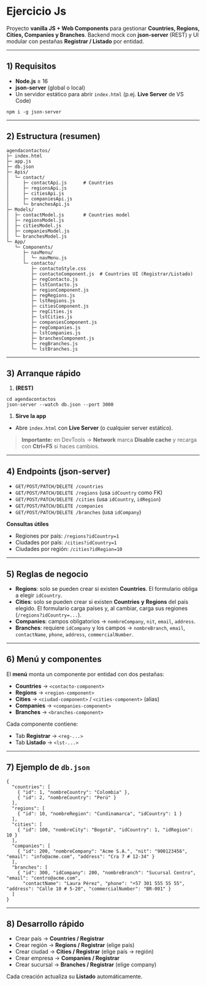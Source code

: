 # Ejercicio Js

Proyecto **vanilla JS + Web Components** para gestionar **Countries, Regions, Cities, Companies y Branches**.
 Backend mock con **json-server** (REST) y UI modular con pestañas **Registrar / Listado** por entidad.

------

## 1) Requisitos

- **Node.js** ≥ 16
- **json-server** (global o local)
- Un servidor estático para abrir `index.html` (p.ej. **Live Server** de VS Code)

```
npm i -g json-server
```

------

## 2) Estructura (resumen)

```
agendacontactos/
├─ index.html
├─ app.js
├─ db.json
├─ Apis/
│  └─ contact/
│     ├─ contactApi.js      # Countries
│     ├─ regionsApi.js
│     ├─ citiesApi.js
│     ├─ companiesApi.js
│     └─ branchesApi.js
├─ Models/
│  ├─ contactModel.js       # Countries model
│  ├─ regionsModel.js
│  ├─ citiesModel.js
│  ├─ companiesModel.js
│  └─ branchesModel.js
└─ App/
   └─ Components/
      ├─ navMenu/
      │  └─ navMenu.js
      └─ contacto/
         ├─ contactoStyle.css
         ├─ contactoComponent.js  # Countries UI (Registrar/Listado)
         ├─ regContacto.js
         ├─ lstContacto.js
         ├─ regionComponent.js
         ├─ regRegions.js
         ├─ lstRegions.js
         ├─ citiesComponent.js
         ├─ regCities.js
         ├─ lstCities.js
         ├─ companiesComponent.js
         ├─ regCompanies.js
         ├─ lstCompanies.js
         ├─ branchesComponent.js
         ├─ regBranches.js
         └─ lstBranches.js
```

------

## 3) Arranque rápido

1. **(REST)**

```
cd agendacontactos
json-server --watch db.json --port 3000
```

1. **Sirve la app**

- Abre `index.html` con **Live Server** (o cualquier server estático).

> **Importante:** en DevTools → **Network** marca **Disable cache** y recarga con **Ctrl+F5** si haces cambios.

------

## 4) Endpoints (json-server)

- `GET/POST/PATCH/DELETE /countries`
- `GET/POST/PATCH/DELETE /regions`  (usa `idCountry` como FK)
- `GET/POST/PATCH/DELETE /cities`   (usa `idCountry`, `idRegion`)
- `GET/POST/PATCH/DELETE /companies`
- `GET/POST/PATCH/DELETE /branches` (usa `idCompany`)

**Consultas útiles**

- Regiones por país: `/regions?idCountry=1`
- Ciudades por país: `/cities?idCountry=1`
- Ciudades por región: `/cities?idRegion=10`

------

## 5) Reglas de negocio

- **Regions**: solo se pueden crear si existen **Countries**. El formulario obliga a elegir `idCountry`.
- **Cities**: solo se pueden crear si existen **Countries** **y** **Regions** del país elegido.
   El formulario carga países y, al cambiar, carga sus regiones (`/regions?idCountry=...`).
- **Companies**: campos obligatorios → `nombreCompany`, `nit`, `email`, `address`.
- **Branches**: requiere `idCompany` y los campos → `nombreBranch`, `email`, `contactName`, `phone`, `address`, `commercialNumber`.

------

## 6) Menú y componentes

El **menú** monta un componente por entidad con dos pestañas:

- **Countries** → `<contacto-component>`
- **Regions**   → `<region-component>`
- **Cities**    → `<ciudad-component>` / `<cities-component>` (alias)
- **Companies** → `<companies-component>`
- **Branches**  → `<branches-component>`

Cada componente contiene:

- Tab **Registrar** → `<reg-...>`
- Tab **Listado**   → `<lst-...>`

------

## 7) Ejemplo de `db.json`

```
{
  "countries": [
    { "id": 1, "nombreCountry": "Colombia" },
    { "id": 2, "nombreCountry": "Perú" }
  ],
  "regions": [
    { "id": 10, "nombreRegion": "Cundinamarca", "idCountry": 1 }
  ],
  "cities": [
    { "id": 100, "nombreCity": "Bogotá", "idCountry": 1, "idRegion": 10 }
  ],
  "companies": [
    { "id": 200, "nombreCompany": "Acme S.A.", "nit": "900123456", "email": "info@acme.com", "address": "Cra 7 # 12-34" }
  ],
  "branches": [
    { "id": 300, "idCompany": 200, "nombreBranch": "Sucursal Centro", "email": "centro@acme.com",
      "contactName": "Laura Pérez", "phone": "+57 301 555 55 55", "address": "Calle 10 # 5-20", "commercialNumber": "BR-001" }
  ]
}
```

------

## 8) Desarrollo rápido

- Crear país → **Countries / Registrar**
- Crear región → **Regions / Registrar** (elige país)
- Crear ciudad → **Cities / Registrar** (elige país → región)
- Crear empresa → **Companies / Registrar**
- Crear sucursal → **Branches / Registrar** (elige company)

Cada creación actualiza su **Listado** automáticamente.
